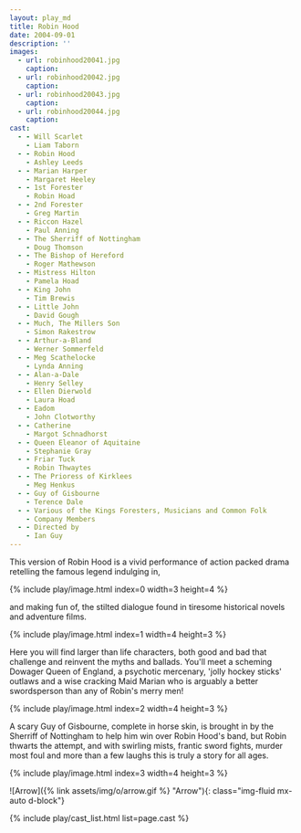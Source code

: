 ```yaml
---
layout: play_md
title: Robin Hood
date: 2004-09-01
description: ''
images:
  - url: robinhood20041.jpg
    caption:
  - url: robinhood20042.jpg
    caption:
  - url: robinhood20043.jpg
    caption:
  - url: robinhood20044.jpg
    caption:
cast:
  - - Will Scarlet
    - Liam Taborn
  - - Robin Hood
    - Ashley Leeds
  - - Marian Harper
    - Margaret Heeley
  - - 1st Forester
    - Robin Hoad
  - - 2nd Forester
    - Greg Martin
  - - Riccon Hazel
    - Paul Anning
  - - The Sherriff of Nottingham
    - Doug Thomson
  - - The Bishop of Hereford
    - Roger Mathewson
  - - Mistress Hilton
    - Pamela Hoad
  - - King John
    - Tim Brewis
  - - Little John
    - David Gough
  - - Much, The Millers Son
    - Simon Rakestrow
  - - Arthur-a-Bland
    - Werner Sommerfeld
  - - Meg Scathelocke
    - Lynda Anning
  - - Alan-a-Dale
    - Henry Selley
  - - Ellen Dierwold
    - Laura Hoad
  - - Eadom
    - John Clotworthy
  - - Catherine
    - Margot Schnadhorst
  - - Queen Eleanor of Aquitaine
    - Stephanie Gray
  - - Friar Tuck
    - Robin Thwaytes
  - - The Prioress of Kirklees
    - Meg Henkus
  - - Guy of Gisbourne
    - Terence Dale
  - - Various of the Kings Foresters, Musicians and Common Folk
    - Company Members
  - - Directed by
    - Ian Guy
---
```


This version of Robin Hood is a vivid performance of  action packed drama retelling the famous legend indulging in,

{% include play/image.html index=0 width=3 height=4 %}

and making fun of, the stilted dialogue found in tiresome historical novels and adventure films.

{% include play/image.html index=1 width=4 height=3 %}

Here you will find larger than life characters, both good and bad that challenge and reinvent the myths and ballads. You'll meet a scheming Dowager Queen of England, a psychotic mercenary, 'jolly hockey sticks' outlaws and a wise cracking Maid Marian who is arguably a better swordsperson than any of Robin's merry men!

{% include play/image.html index=2 width=4 height=3 %}

A scary Guy of Gisbourne, complete in horse skin,  is brought in by the Sherriff of Nottingham to help him win over Robin Hood's band, but Robin thwarts the attempt, and with swirling mists, frantic sword fights, murder most foul and more than a few laughs this is truly a story for all ages.

{% include play/image.html index=3 width=4 height=3 %}

![Arrow]({% link assets/img/o/arrow.gif %} "Arrow"){: class="img-fluid mx-auto d-block"}

{% include play/cast_list.html list=page.cast %}
